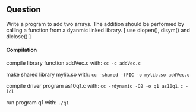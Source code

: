 ## Question
Write a program to add two arrays. The addition should be performed by calling a function from a dyanmic linked library. [ use dlopen(), dlsym() and dlclose() ]

#### Compilation
compile library function addVec.c with:
```cc -c addVec.c```

make shared library mylib.so with:
```cc -shared -fPIC -o mylib.so addVec.o```

compile driver program as10q1.c with:
```cc -rdynamic -O2 -o q1 as10q1.c -ldl```

run program q1 with:
```./q1```